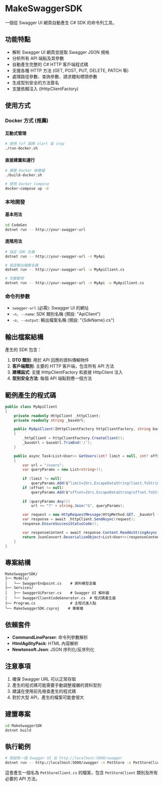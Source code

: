 # MakeSwaggerSDK

一個從 Swagger UI 網頁自動產生 C# SDK 的命令列工具。

## 功能特點

- 解析 Swagger UI 網頁並提取 Swagger JSON 規格
- 分析所有 API 端點及其參數
- 自動產生完整的 C# HTTP 客戶端程式碼
- 支援各種 HTTP 方法 (GET, POST, PUT, DELETE, PATCH 等)
- 處理路徑參數、查詢參數、請求體和標頭參數
- 生成型別安全的方法簽名
- 支援依賴注入 (IHttpClientFactory)

## 使用方式

### Docker 方式 (推薦)

#### 互動式管理
```bash
# 使用 fzf 選擇 start 或 stop
./run-docker.sh
```

#### 直接建置和運行
```bash
# 建置 Docker 映像檔
./build-docker.sh

# 使用 Docker Compose
docker-compose up -d
```

### 本地開發

#### 基本用法

```bash
cd CodeGen
dotnet run -- http://your-swagger-url
```

#### 進階用法

```bash
# 指定 SDK 名稱
dotnet run -- http://your-swagger-url -n MyApi

# 指定輸出檔案名稱
dotnet run -- http://your-swagger-url -o MyApiClient.cs

# 完整範例
dotnet run -- http://your-swagger-url -n MyApi -o MyApiClient.cs
```

### 命令列參數

- `swagger-url` (必需): Swagger UI 的網址
- `-n, --name`: SDK 類別名稱 (預設: "ApiClient")
- `-o, --output`: 輸出檔案名稱 (預設: "{SdkName}.cs")

## 輸出檔案結構

產生的 SDK 包含：

1. **DTO 類別**: 用於 API 回應的資料傳輸物件
2. **客戶端類別**: 主要的 HTTP 客戶端，包含所有 API 方法
3. **建構函式**: 支援 IHttpClientFactory 和直接 HttpClient 注入
4. **型別安全方法**: 每個 API 端點對應一個方法

## 範例產生的程式碼

```csharp
public class MyApiClient
{
    private readonly HttpClient _httpClient;
    private readonly string _baseUrl;

    public MyApiClient(IHttpClientFactory httpClientFactory, string baseUrl)
    {
        _httpClient = httpClientFactory.CreateClient();
        _baseUrl = baseUrl.TrimEnd('/');
    }

    public async Task<List<User>> GetUsers(int? limit = null, int? offset = null)
    {
        var url = "/users";
        var queryParams = new List<string>();
        
        if (limit != null)
            queryParams.Add($"limit={Uri.EscapeDataString(limit.ToString())}");
        if (offset != null)
            queryParams.Add($"offset={Uri.EscapeDataString(offset.ToString())}");
            
        if (queryParams.Any())
            url += "?" + string.Join("&", queryParams);

        var request = new HttpRequestMessage(HttpMethod.GET, _baseUrl + url);
        var response = await _httpClient.SendAsync(request);
        response.EnsureSuccessStatusCode();

        var responseContent = await response.Content.ReadAsStringAsync();
        return JsonConvert.DeserializeObject<List<User>>(responseContent) ?? new List<User>();
    }
}
```

## 專案結構

```
MakeSwaggerSDK/
├── Models/
│   └── SwaggerEndpoint.cs    # 資料模型定義
├── Services/
│   ├── SwaggerUiParser.cs    # Swagger UI 解析器
│   └── SwaggerClientCodeGenerator.cs  # 程式碼產生器
├── Program.cs                # 主程式進入點
└── MakeSwaggerSDK.csproj    # 專案檔
```

## 依賴套件

- **CommandLineParser**: 命令列參數解析
- **HtmlAgilityPack**: HTML 內容解析
- **Newtonsoft.Json**: JSON 序列化/反序列化

## 注意事項

1. 確保 Swagger URL 可以正常存取
2. 產生的程式碼可能需要手動調整複雜的資料型別
3. 建議在使用前先檢查產生的程式碼
4. 對於大型 API，產生的檔案可能會很大

## 建置專案

```bash
cd MakeSwaggerSDK
dotnet build
```

## 執行範例

```bash
# 假設有一個 Swagger UI 在 http://localhost:5000/swagger
dotnet run -- http://localhost:5000/swagger -n PetStore -o PetStoreClient.cs
```

這會產生一個名為 `PetStoreClient.cs` 的檔案，包含 `PetStoreClient` 類別及所有必要的 API 方法。
